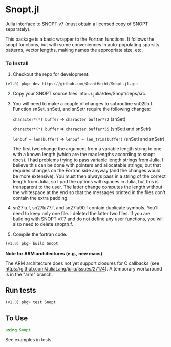 # Snopt.jl

Julia interface to SNOPT v7 (must obtain a licensed copy of SNOPT separately).

This package is a basic wrapper to the Fortran functions. It follows the snopt functions, but with some conveniences in auto-populating sparsity patterns, vector lengths, making names the appropriate size, etc.

### To Install

1. Checkout the repo for development:
```julia
(v1.0) pkg> dev https://github.com/GrantHecht/Snopt.jl.git
```

2. Copy your SNOPT source files into ~/.julia/dev/Snopt/deps/src.

3. You will need to make a couple of changes to subroutine sn02lib.f. Function snSet, snSeti, and snSetr require the following changes:

    `character*(*) buffer` => `character buffer*72`   (snSet)

    `character*(*) buffer` => `character buffer*55`  (snSeti and snSetr)

    `lenbuf = len(buffer)` => `lenbuf = len_trim(buffer)`  (snSeti and snSetr)

    The first two change the argument from a variable length string to one with a known length (which are the max lengths according to snopt docs).  I had problems trying to pass variable length strings from Julia.  I believe this can be done with pointers and allocatable strings, but that requires changes on the Fortran side anyway (and the changes would be more extensive).  You must then always pass in a string of the correct length from Julia, so I pad the options with spaces in Julia, but this is transparent to the user.  The latter change computes the length without the whitespace at the end so that the messages printed in the files don't contain the extra padding.

4.  sn27lu.f, sn27lu77.f, and sn27lu90.f contain duplicate symbols.  You'll need to keep only one file.  I deleted the latter two files. If you are building with SNOPT v7.7 and do not define any user functions, you will also need to delete snopth.f.

5. Compile the fortran code.
```julia
(v1.0) pkg> build Snopt
```

**Note for ARM architectures (e.g., new macs)**

The ARM architecture does not yet support closures for C callbacks (see https://github.com/JuliaLang/julia/issues/27174).  A temporary workaround is in the "arm" branch.

## Run tests

```julia
(v1.0) pkg> test Snopt
```

## To Use

```julia
using Snopt
```

See examples in tests.
